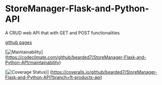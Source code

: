 # StoreManager-Flask-and-Python-API

A CRUD web API that with GET and POST functionalities 

[github pages](https://bearded7.github.io/Store-Manager/UI/)

[![Maintainability](https://api.codeclimate.com/v1/badges/de3d25a8dafaada7833c/maintainability)]
(https://codeclimate.com/github/bearded7/StoreManager-Flask-and-Python-API/maintainability)

[![Coverage Status](https://coveralls.io/repos/github/bearded7/StoreManager-Flask-and-Python-API/badge.png?branch=ft-products-api))]
(https://coveralls.io/github/bearded7/StoreManager-Flask-and-Python-API?branch=ft-products-api)


